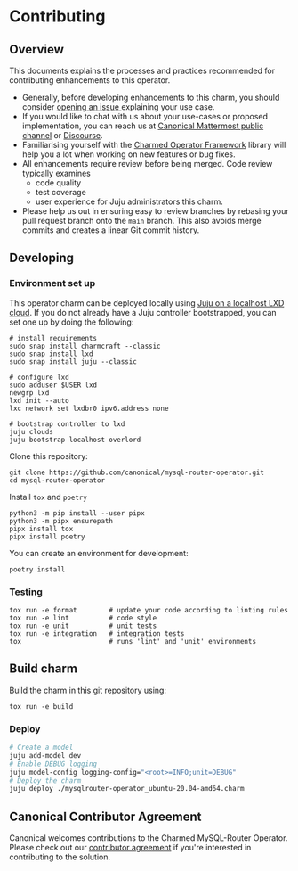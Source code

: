 # Contributing

## Overview

This documents explains the processes and practices recommended for contributing enhancements to
this operator.

- Generally, before developing enhancements to this charm, you should consider
  [opening an issue
  ](https://github.com/canonical/mysql-router-operator/issues) explaining
  your use case.
- If you would like to chat with us about your use-cases or proposed
  implementation, you can reach us at [Canonical Mattermost public
  channel](https://chat.charmhub.io/charmhub/channels/charm-dev) or
  [Discourse](https://discourse.charmhub.io/).
- Familiarising yourself with the [Charmed Operator
  Framework](https://juju.is/docs/sdk) library will help you a lot when working
  on new features or bug fixes.
- All enhancements require review before being merged. Code review typically
  examines
  - code quality
  - test coverage
  - user experience for Juju administrators this charm.
- Please help us out in ensuring easy to review branches by rebasing your pull
  request branch onto the `main` branch. This also avoids merge commits and
  creates a linear Git commit history.

## Developing

### Environment set up

This operator charm can be deployed locally using [Juju on a localhost LXD
cloud](https://juju.is/docs/olm/lxd). If you do not already have a Juju
controller bootstrapped, you can set one up by doing the following:

```
# install requirements
sudo snap install charmcraft --classic
sudo snap install lxd
sudo snap install juju --classic

# configure lxd
sudo adduser $USER lxd
newgrp lxd
lxd init --auto
lxc network set lxdbr0 ipv6.address none

# bootstrap controller to lxd
juju clouds
juju bootstrap localhost overlord
```

Clone this repository:
```shell
git clone https://github.com/canonical/mysql-router-operator.git
cd mysql-router-operator
```

Install `tox` and `poetry`
```shell
python3 -m pip install --user pipx
python3 -m pipx ensurepath
pipx install tox
pipx install poetry
```

You can create an environment for development:

```shell
poetry install
```

### Testing

```shell
tox run -e format        # update your code according to linting rules
tox run -e lint          # code style
tox run -e unit          # unit tests
tox run -e integration   # integration tests
tox                      # runs 'lint' and 'unit' environments
```

## Build charm

Build the charm in this git repository using:

```shell
tox run -e build
```

### Deploy

```bash
# Create a model
juju add-model dev
# Enable DEBUG logging
juju model-config logging-config="<root>=INFO;unit=DEBUG"
# Deploy the charm
juju deploy ./mysqlrouter-operator_ubuntu-20.04-amd64.charm
```

## Canonical Contributor Agreement

Canonical welcomes contributions to the Charmed MySQL-Router Operator. Please
check out our [contributor agreement](https://ubuntu.com/legal/contributors) if
you're interested in contributing to the solution.
